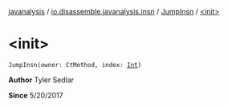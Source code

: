 [javanalysis](../../index.md) / [io.disassemble.javanalysis.insn](../index.md) / [JumpInsn](index.md) / [&lt;init&gt;](./-init-.md)

# &lt;init&gt;

`JumpInsn(owner: CtMethod, index: `[`Int`](https://kotlinlang.org/api/latest/jvm/stdlib/kotlin/-int/index.html)`)`

**Author**
Tyler Sedlar

**Since**
5/20/2017

